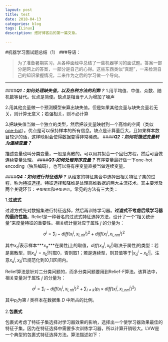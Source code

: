 ```yaml
---
layout: post
title: test
date: 2018-04-13
categories: blog
tags: [Linux]
description: 搭好博客后的第一篇文章。

---
```


#机器学习面试题总结（1）
###导语：
> 为了准备暑期实习，从各种面经中总结了一些机器学习的面试题。答案一部分是网上的答案，一部分是自己的心得。这些东西类似“真题”，一来检测自己的知识掌握情况，二来作为之后的学习做一个导向。

***
####***Q1：如何处理缺失值，以及各种方法的利弊？***
1.用平均值、中值、众数、随机数等替代。优点是简便。缺点是相当于人为增加了噪声

2.用其他变量做一个预测模型来算出缺失值。但是如果其他变量与缺失变量若无关，则计算无意义；若强相关，则不必计算

3.把缺失值当做一个独立的类型，然后把该变量映射到一个高维的空间（类似[one-hot](https://en.wikipedia.org/wiki/One-hot)）。优点是可以保持样本的所有信息。缺点是计算量巨大，且如果样本数目较少的话，这样映射会使得数据变得非常稀疏。
####***Q2：如何将描述变量转为连续变量？***

描述变量也叫分类变量，一般是离散的。可以用其拟合一个回归方程，然后可当做连续变量处理。
####***Q3:如何处理有序变量？***
有序变量最好做一下one-hot encoding（独热编码），也可以将有序变量直接当做连续变量。

####***Q4：如何进行特征选择？***
从给定的特征集合中选择出相关特征子集的过程，称为[特征选择](https://baike.baidu.com/item/特征选择/4950639?fr=aladdin)。特征选择和降维是处理高维数据的两大主流技术。其主要涉及两个关键环节：`子集搜索`和`子集评价`。常见的方法有三大类：

1.**过滤式**

 过滤方式先对数据集进行特征选择，然后再训练学习器。**过滤式不考虑后续学习器的最终性能**。Relief是一种著名的过滤式特征选择方法，设计了一个“相关统计量”来度量特征的重要性。相关统计量对应于属性 $j$ 的分量为：

$$\sigma^j = \sum_i-diff(x_i^j,x_{i,nh}^j)^2 + diff(x_i^j,x_{i,nm}^j)^2$$

其中$x_a^j$表示样本***$x_a$***在属性j上的取值，$diff(x_a^j,x_b^j)$取决于属性j的类型：若是离散型，则$x_a^j=x_b^j$时取0，否则取1；若是连续型，则其值等于$\left| x_a^j-x_b^j \right|$，注意$x_a^j,x_b^j$已规范化到[0,1]区间内。

Relief算法是针对二分类问题的，而多分类问题要用到Relief-F算法。该算法中，相关变量对于属性 $j$ 的分量为：

$$\sigma^j = \sum_i - diff(x_i^j, x_{i,nh}^j)^2 + \sum_{l\neq k}(p_l \times diff(x_i^j, x_{i,nm}^j)^2)​$$

其中$p_l$为第 $l$ 类样本在数据集 $D$ 中所占的比例。

2.**包裹式**

包裹式考虑了特征子集选择对学习器效果的影响，选择出一个使学习器效果最佳的特征子集。因为在特征选择中需要多次训练学习器，所以计算开销较大。LVW是一个典型的包裹式特征选择方法。算法描述如下：
















